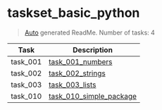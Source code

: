 # taskset_basic_python

> [Auto](https://github.com/codeaprendiz/learn_fullstack/blob/main/home/php/intermediate/taskset_intermediate_php/task_004_createGlobalMarkdownTable/generate-readme.php) generated ReadMe. Number of tasks: 4

| Task     | Description                                                             |
|----------|-------------------------------------------------------------------------|
| task_001 | [task_001_numbers](taskset_basic_python/task_001_numbers)               |
| task_002 | [task_002_strings](taskset_basic_python/task_002_strings)               |
| task_003 | [task_003_lists](taskset_basic_python/task_003_lists)                   |
| task_010 | [task_010_simple_package](taskset_basic_python/task_010_simple_package) |
